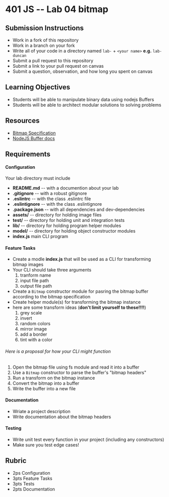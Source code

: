 401 JS --  Lab 04 bitmap
===

## Submission Instructions
  * Work in a fork of this repository
  * Work in a branch on your fork
  * Write all of your code in a directory named `lab-` + `<your name>` **e.g.** `lab-duncan`
  * Submit a pull request to this repository
  * Submit a link to your pull request on canvas
  * Submit a question, observation, and how long you spent on canvas  
  
## Learning Objectives  
* Students will be able to manipulate binary data using nodejs Buffers 
* Students will be able to architect modular solutions to solving problems

## Resources  
* [Bitmap Specification](https://en.wikipedia.org/wiki/BMP_file_format)
* [NodeJS Buffer docs](https://nodejs.org/api/buffer.html)

## Requirements  
#### Configuration  
<!-- list of files, configurations, tools, ect that are required -->
Your lab directory must include  
* **README.md** -- with a documention about your lab
* **.gitignore** -- with a robust gitignore
* **.eslintrc** -- with the class .eslintrc file
* **.eslintignore** -- with the class .eslintignore
* **.package.json** -- with all dependencies and dev-dependencies 
* **assets/** -- directory for holding image files
* **test/** -- directory for holding unit and integration tests
* **lib/** -- directory for holding program helper modules
* **model/** -- directory for holding object constructor modules
* **index.js** main CLI program

 
#### Feature Tasks  
* Create a  modle **index.js** that will be used as a CLI for transforming bitmap images
 * Your CLI should take three arguments 
    1. tranform name
    2. input file path
    3. output file path
* Create a `Bitmap` constructor module for pasring the bitmap buffer according to the bitmap specification
* Create helper module(s) for transforming the bitmap instance
 * here are some transform ideas (**don't limit yourself to these!!!!**)
    1. grey scale
    2. invert
    3. random colors
    4. mirror image
    5. add a border
    6. tint with a color

###### Here is a proposal for how your CLI might function   
1. Open the bitmap file using fs module and read it into a buffer
2. Use a `Bitmap` constructor to parse the buffer's "bitmap headers" 
3. Run a transform on the bitmap instance
4. Convert the bitmap into a buffer
5. Write the buffer into a new file

####  Documentation  
* Wriate a project description
* Write documentation about the bitmap headers

#### Testing  
* Write unit test every function in your project (including any constructors)
 * Make sure you test edge cases!

## Rubric  
* 2ps Configuration
* 3pts Feature Tasks
* 3pts Tests
* 2pts Documentation
